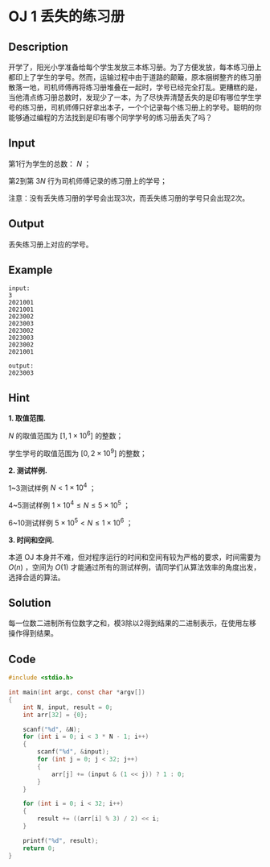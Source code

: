 # OJ 1 丢失的练习册

## Description

开学了，阳光小学准备给每个学生发放三本练习册。为了方便发放，每本练习册上都印上了学生的学号。然而，运输过程中由于道路的颠簸，原本捆绑整齐的练习册散落一地，司机师傅再将练习册堆叠在一起时，学号已经完全打乱。更糟糕的是，当他清点练习册总数时，发现少了一本，为了尽快弄清楚丢失的是印有哪位学生学号的练习册，司机师傅只好拿出本子，一个个记录每个练习册上的学号。聪明的你能够通过编程的方法找到是印有哪个同学学号的练习册丢失了吗？

## Input

第1行为学生的总数： $N$ ；

第2到第 $3N$ 行为司机师傅记录的练习册上的学号；

注意：没有丢失练习册的学号会出现3次，而丢失练习册的学号只会出现2次。

## Output

丢失练习册上对应的学号。

## Example

```text
input:
3
2021001
2021001
2023002
2023003
2023002
2023003
2023002
2021001

output:
2023003
```

## Hint

**1. 取值范围.**

$N$ 的取值范围为 $[1,1\times10^6]$ 的整数；

学生学号的取值范围为 $[0,2\times10^9]$ 的整数；

**2. 测试样例.**

1~3测试样例 $N<1\times10^4$ ；

4~5测试样例 $1\times10^4\leqslant N\leqslant 5\times10^5$ ；

6~10测试样例 $5\times10^5< N \leqslant 1\times10^6$ ；

**3. 时间和空间.**

本道 OJ 本身并不难，但对程序运行的时间和空间有较为严格的要求，时间需要为 $O(n)$ ，空间为 $O(1)$ 才能通过所有的测试样例，请同学们从算法效率的角度出发，选择合适的算法。

## Solution

每一位数二进制所有位数字之和，模3除以2得到结果的二进制表示，在使用左移操作得到结果。

## Code

```c
#include <stdio.h>

int main(int argc, const char *argv[])
{
    int N, input, result = 0;
    int arr[32] = {0};

    scanf("%d", &N);
    for (int i = 0; i < 3 * N - 1; i++)
    {
        scanf("%d", &input);
        for (int j = 0; j < 32; j++)
        {
            arr[j] += (input & (1 << j)) ? 1 : 0;
        }
    }

    for (int i = 0; i < 32; i++)
    {
        result += ((arr[i] % 3) / 2) << i;
    }

    printf("%d", result);
    return 0;
}
```
